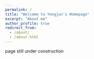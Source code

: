 ```yaml
---
permalink: /
title: "Welcome to Yongjun's Homepage"
excerpt: "About me"
author_profile: true
redirect_from: 
  - /about/
  - /about.html
---
```

page still under construction
